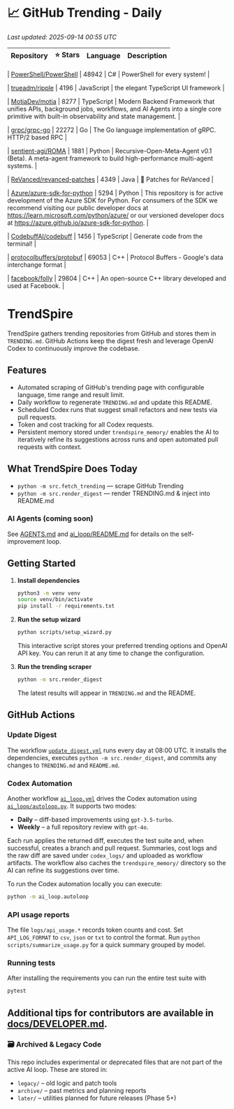 <!-- TRENDING_START -->
# 📈 GitHub Trending - Daily

_Last updated: 2025-09-14 00:55 UTC_

| Repository | ⭐ Stars | Language | Description |
|------------|--------:|----------|-------------|

| [PowerShell/PowerShell](https://github.com/PowerShell/PowerShell) | 48942 | C# | PowerShell for every system! |

| [trueadm/ripple](https://github.com/trueadm/ripple) | 4196 | JavaScript | the elegant TypeScript UI framework |

| [MotiaDev/motia](https://github.com/MotiaDev/motia) | 8277 | TypeScript | Modern Backend Framework that unifies APIs, background jobs, workflows, and AI Agents into a single core primitive with built-in observability and state management. |

| [grpc/grpc-go](https://github.com/grpc/grpc-go) | 22272 | Go | The Go language implementation of gRPC. HTTP/2 based RPC |

| [sentient-agi/ROMA](https://github.com/sentient-agi/ROMA) | 1881 | Python | Recursive-Open-Meta-Agent v0.1 (Beta). A meta-agent framework to build high-performance multi-agent systems. |

| [ReVanced/revanced-patches](https://github.com/ReVanced/revanced-patches) | 4349 | Java | 🧩 Patches for ReVanced |

| [Azure/azure-sdk-for-python](https://github.com/Azure/azure-sdk-for-python) | 5294 | Python | This repository is for active development of the Azure SDK for Python. For consumers of the SDK we recommend visiting our public developer docs at https://learn.microsoft.com/python/azure/ or our versioned developer docs at https://azure.github.io/azure-sdk-for-python. |

| [CodebuffAI/codebuff](https://github.com/CodebuffAI/codebuff) | 1456 | TypeScript | Generate code from the terminal! |

| [protocolbuffers/protobuf](https://github.com/protocolbuffers/protobuf) | 69053 | C++ | Protocol Buffers - Google's data interchange format |

| [facebook/folly](https://github.com/facebook/folly) | 29804 | C++ | An open-source C++ library developed and used at Facebook. |
<!-- TRENDING_END -->

# TrendSpire

TrendSpire gathers trending repositories from GitHub and stores them in `TRENDING.md`. GitHub Actions keep the digest fresh and leverage OpenAI Codex to continuously improve the codebase.

## Features

- Automated scraping of GitHub's trending page with configurable language, time range and result limit.
- Daily workflow to regenerate `TRENDING.md` and update this README.
- Scheduled Codex runs that suggest small refactors and new tests via pull requests.
- Token and cost tracking for all Codex requests.
- Persistent memory stored under `trendspire_memory/` enables the AI to
  iteratively refine its suggestions across runs and open automated pull
  requests with context.

## What TrendSpire Does Today

- `python -m src.fetch_trending` — scrape GitHub Trending
- `python -m src.render_digest` — render TRENDING.md & inject into README.md

### AI Agents (coming soon)
See [AGENTS.md](./AGENTS.md) and [ai_loop/README.md](./ai_loop/README.md) for details on the self-improvement loop.

## Getting Started

1. **Install dependencies**
   ```bash
   python3 -m venv venv
   source venv/bin/activate
   pip install -r requirements.txt
   ```

2. **Run the setup wizard**
   ```bash
   python scripts/setup_wizard.py
   ```
   This interactive script stores your preferred trending options and OpenAI API key.
   You can rerun it at any time to change the configuration.

3. **Run the trending scraper**
   ```bash
   python -m src.render_digest
   ```
   The latest results will appear in `TRENDING.md` and the README.


## GitHub Actions

### Update Digest

The workflow [`update_digest.yml`](.github/workflows/update_digest.yml) runs every day at 08:00 UTC. It installs the dependencies, executes `python -m src.render_digest`, and commits any changes to `TRENDING.md` and `README.md`.

### Codex Automation

Another workflow [`ai_loop.yml`](.github/workflows/ai_loop.yml) drives the Codex automation using [`ai_loop/autoloop.py`](ai_loop/autoloop.py). It supports two modes:

- **Daily** – diff-based improvements using `gpt-3.5-turbo`.
- **Weekly** – a full repository review with `gpt-4o`.

Each run applies the returned diff, executes the test suite and, when successful, creates a branch and pull request. Summaries, cost logs and the raw diff are saved under `codex_logs/` and uploaded as workflow artifacts. The workflow also caches the `trendspire_memory/` directory so the AI can refine its suggestions over time.

To run the Codex automation locally you can execute:

```bash
python -m ai_loop.autoloop
```

### API usage reports

The file `logs/api_usage.*` records token counts and cost. Set `API_LOG_FORMAT`
to `csv`, `json` or `txt` to control the format. Run `python
scripts/summarize_usage.py` for a quick summary grouped by model.

### Running tests

After installing the requirements you can run the entire test suite with

```bash
pytest
```

Additional tips for contributors are available in
[docs/DEVELOPER.md](docs/DEVELOPER.md).
---

### 🗃 Archived & Legacy Code

This repo includes experimental or deprecated files that are not part of the active AI loop. These are stored in:

- `legacy/` – old logic and patch tools
- `archive/` – past metrics and planning reports
- `later/` – utilities planned for future releases (Phase 5+)
